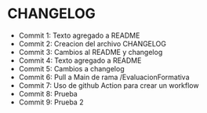 <h1 id="titulo">CHANGELOG</h2>
<ul>
<li>Commit 1: Texto agregado a README</li>
<li>Commit 2: Creacion del archivo CHANGELOG</li>
<li>Commit 3: Cambios al README y changelog</li>
<li>Commit 4: Texto agregado a README</li>
<li>Commit 5: Cambios a changelog</li>
<li>Commit 6: Pull a Main de rama /EvaluacionFormativa</li>
<li>Commit 7: Uso de github Action para crear un workflow</li>
<li>Commit 8: Prueba</li>
<li>Commit 9: Prueba 2</li>
</ul>
